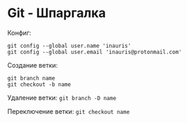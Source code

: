 # Git - Шпаргалка

Конфиг:
```
git config --global user.name 'inauris'
git config --global user.email 'inauris@protonmail.com'
```

Создание ветки: 
```
git branch name
git checkout -b name
```

Удаление ветки: `git branch -D name`

Переключение ветки: `git checkout name`
